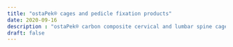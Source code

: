 ```yaml
---
title: "ostaPek® cages and pedicle fixation products"
date: 2020-09-16
description : "ostaPek® carbon composite cervical and lumbar spine cages for trauma, degenerative and tumor indications."
draft: false
---
```


